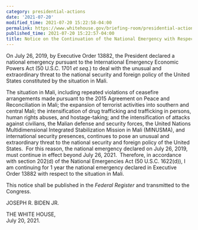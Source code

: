 ```yaml
---
category: presidential-actions
date: '2021-07-20'
modified_time: 2021-07-20 15:22:58-04:00
permalink: https://www.whitehouse.gov/briefing-room/presidential-actions/2021/07/20/notice-on-the-continuation-of-the-national-emergency-with-respect-to-mali/
published_time: 2021-07-20 15:22:57-04:00
title: Notice on the Continuation of the National Emergency with Respect to Mali
---
```

 
On July 26, 2019, by Executive Order 13882, the President declared a
national emergency pursuant to the International Emergency Economic
Powers Act (50 U.S.C. 1701 *et seq*.) to deal with the unusual and
extraordinary threat to the national security and foreign policy of the
United States constituted by the situation in Mali.

The situation in Mali, including repeated violations of ceasefire
arrangements made pursuant to the 2015 Agreement on Peace and
Reconciliation in Mali; the expansion of terrorist activities into
southern and central Mali; the intensification of drug trafficking and
trafficking in persons, human rights abuses, and hostage-taking; and the
intensification of attacks against civilians, the Malian defense and
security forces, the United Nations Multidimensional Integrated
Stabilization Mission in Mali (MINUSMA), and international security
presences, continues to pose an unusual and extraordinary threat to the
national security and foreign policy of the United States.  For this
reason, the national emergency declared on July 26, 2019, must continue
in effect beyond July 26, 2021.  Therefore, in accordance with section
202(d) of the National Emergencies Act (50 U.S.C. 1622(d)), I am
continuing for 1 year the national emergency declared in Executive Order
13882 with respect to the situation in Mali.

This notice shall be published in the *Federal Register* and transmitted
to the Congress.          

JOSEPH R. BIDEN JR.

THE WHITE HOUSE,  
July 20, 2021.
